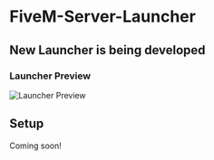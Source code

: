 # FiveM-Server-Launcher

## New Launcher is being developed

### Launcher Preview

![Launcher Preview](https://cdn.discordapp.com/attachments/731815909928337448/984213151656595557/unknown.png)


## Setup

Coming soon!